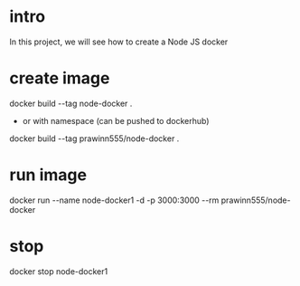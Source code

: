 # intro

In this project, we will see how to create a Node JS docker



# create image


docker build --tag node-docker .

- or with namespace (can be pushed to dockerhub)

docker build --tag prawinn555/node-docker .


# run image


docker run --name node-docker1 -d -p 3000:3000 --rm prawinn555/node-docker

# stop

docker stop node-docker1
